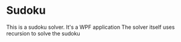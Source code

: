 # Sudoku
This is a sudoku solver. It's a WPF application
The solver itself uses recursion to solve the sudoku
